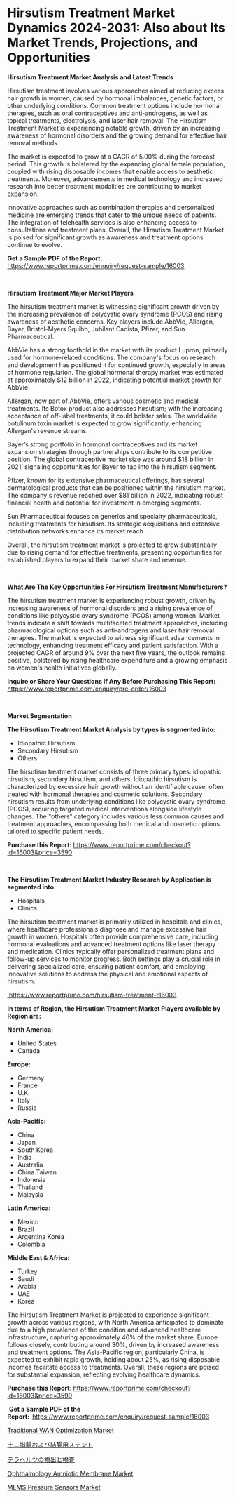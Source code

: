 <p><h1>Hirsutism Treatment Market Dynamics 2024-2031: Also about Its Market Trends, Projections, and Opportunities</h1></p><p><strong>Hirsutism Treatment Market Analysis and Latest Trends</strong></p>
<p><p>Hirsutism treatment involves various approaches aimed at reducing excess hair growth in women, caused by hormonal imbalances, genetic factors, or other underlying conditions. Common treatment options include hormonal therapies, such as oral contraceptives and anti-androgens, as well as topical treatments, electrolysis, and laser hair removal. The Hirsutism Treatment Market is experiencing notable growth, driven by an increasing awareness of hormonal disorders and the growing demand for effective hair removal methods.</p><p>The market is expected to grow at a CAGR of 5.00% during the forecast period. This growth is bolstered by the expanding global female population, coupled with rising disposable incomes that enable access to aesthetic treatments. Moreover, advancements in medical technology and increased research into better treatment modalities are contributing to market expansion.</p><p>Innovative approaches such as combination therapies and personalized medicine are emerging trends that cater to the unique needs of patients. The integration of telehealth services is also enhancing access to consultations and treatment plans. Overall, the Hirsutism Treatment Market is poised for significant growth as awareness and treatment options continue to evolve.</p></p>
<p><strong>Get a Sample PDF of the Report:&nbsp;</strong> <a href="https://www.reportprime.com/enquiry/request-sample/16003">https://www.reportprime.com/enquiry/request-sample/16003</a></p>
<p>&nbsp;</p>
<p><strong>Hirsutism Treatment Major Market Players</strong></p>
<p><p>The hirsutism treatment market is witnessing significant growth driven by the increasing prevalence of polycystic ovary syndrome (PCOS) and rising awareness of aesthetic concerns. Key players include AbbVie, Allergan, Bayer, Bristol-Myers Squibb, Jubilant Cadista, Pfizer, and Sun Pharmaceutical.</p><p>AbbVie has a strong foothold in the market with its product Lupron, primarily used for hormone-related conditions. The company's focus on research and development has positioned it for continued growth, especially in areas of hormone regulation. The global hormonal therapy market was estimated at approximately $12 billion in 2022, indicating potential market growth for AbbVie.</p><p>Allergan, now part of AbbVie, offers various cosmetic and medical treatments. Its Botox product also addresses hirsutism; with the increasing acceptance of off-label treatments, it could bolster sales. The worldwide botulinum toxin market is expected to grow significantly, enhancing Allergan's revenue streams.</p><p>Bayer’s strong portfolio in hormonal contraceptives and its market expansion strategies through partnerships contribute to its competitive position. The global contraceptive market size was around $18 billion in 2021, signaling opportunities for Bayer to tap into the hirsutism segment.</p><p>Pfizer, known for its extensive pharmaceutical offerings, has several dermatological products that can be positioned within the hirsutism market. The company's revenue reached over $81 billion in 2022, indicating robust financial health and potential for investment in emerging segments.</p><p>Sun Pharmaceutical focuses on generics and specialty pharmaceuticals, including treatments for hirsutism. Its strategic acquisitions and extensive distribution networks enhance its market reach.</p><p>Overall, the hirsutism treatment market is projected to grow substantially due to rising demand for effective treatments, presenting opportunities for established players to expand their market share and revenue.</p></p>
<p>&nbsp;</p>
<p><strong>What Are The Key Opportunities For Hirsutism Treatment Manufacturers?</strong></p>
<p><p>The hirsutism treatment market is experiencing robust growth, driven by increasing awareness of hormonal disorders and a rising prevalence of conditions like polycystic ovary syndrome (PCOS) among women. Market trends indicate a shift towards multifaceted treatment approaches, including pharmacological options such as anti-androgens and laser hair removal therapies. The market is expected to witness significant advancements in technology, enhancing treatment efficacy and patient satisfaction. With a projected CAGR of around 9% over the next five years, the outlook remains positive, bolstered by rising healthcare expenditure and a growing emphasis on women's health initiatives globally.</p></p>
<p><strong>Inquire or Share Your Questions If Any Before Purchasing This Report:</strong> <a href="https://www.reportprime.com/enquiry/pre-order/16003">https://www.reportprime.com/enquiry/pre-order/16003</a></p>
<p>&nbsp;</p>
<p><strong>Market Segmentation</strong></p>
<p><strong>The Hirsutism Treatment Market Analysis by types is segmented into:</strong></p>
<p><ul><li>Idiopathic Hirsutism</li><li>Secondary Hirsutism</li><li>Others</li></ul></p>
<p><p>The hirsutism treatment market consists of three primary types: idiopathic hirsutism, secondary hirsutism, and others. Idiopathic hirsutism is characterized by excessive hair growth without an identifiable cause, often treated with hormonal therapies and cosmetic solutions. Secondary hirsutism results from underlying conditions like polycystic ovary syndrome (PCOS), requiring targeted medical interventions alongside lifestyle changes. The "others" category includes various less common causes and treatment approaches, encompassing both medical and cosmetic options tailored to specific patient needs.</p></p>
<p><strong>Purchase this Report:&nbsp;</strong><a href="https://www.reportprime.com/checkout?id=16003&price=3590">https://www.reportprime.com/checkout?id=16003&price=3590</a></p>
<p>&nbsp;</p>
<p><strong>The Hirsutism Treatment Market Industry Research by Application is segmented into:</strong></p>
<p><ul><li>Hospitals</li><li>Clinics</li></ul></p>
<p><p>The hirsutism treatment market is primarily utilized in hospitals and clinics, where healthcare professionals diagnose and manage excessive hair growth in women. Hospitals often provide comprehensive care, including hormonal evaluations and advanced treatment options like laser therapy and medication. Clinics typically offer personalized treatment plans and follow-up services to monitor progress. Both settings play a crucial role in delivering specialized care, ensuring patient comfort, and employing innovative solutions to address the physical and emotional aspects of hirsutism.</p></p>
<p><a href="https://www.reportprime.com/hirsutism-treatment-r16003">&nbsp;https://www.reportprime.com/hirsutism-treatment-r16003</a></p>
<p><strong>In terms of Region, the Hirsutism Treatment Market Players available by Region are:</strong></p>
<p>
    <p> <strong> North America: </strong>
        <ul>
            <li>United States</li>
            <li>Canada</li>
        </ul>
        </p> 
    <p> <strong> Europe: </strong>
        <ul>
            <li>Germany</li>
            <li>France</li>
            <li>U.K.</li>
            <li>Italy</li>
            <li>Russia</li>
        </ul>
        </p> 
    <p> <strong> Asia-Pacific: </strong>
        <ul>
            <li>China</li>
            <li>Japan</li>
            <li>South Korea</li>
            <li>India</li>
            <li>Australia</li>
            <li>China Taiwan</li>
            <li>Indonesia</li>
            <li>Thailand</li>
            <li>Malaysia</li>
        </ul>
        </p> 
    <p> <strong> Latin America: </strong>
        <ul>
            <li>Mexico</li>
            <li>Brazil</li>
            <li>Argentina Korea</li>
            <li>Colombia</li>
        </ul>
        </p> 
    <p> <strong> Middle East & Africa: </strong>
        <ul>
            <li>Turkey</li>
            <li>Saudi</li>
            <li>Arabia</li>
            <li>UAE</li>
            <li>Korea</li>
        </ul>
    </p>
    </p>
<p><p>The Hirsutism Treatment Market is projected to experience significant growth across various regions, with North America anticipated to dominate due to a high prevalence of the condition and advanced healthcare infrastructure, capturing approximately 40% of the market share. Europe follows closely, contributing around 30%, driven by increased awareness and treatment options. The Asia-Pacific region, particularly China, is expected to exhibit rapid growth, holding about 25%, as rising disposable incomes facilitate access to treatments. Overall, these regions are poised for substantial expansion, reflecting evolving healthcare dynamics.</p></p>
<p><strong>Purchase this Report: </strong><a href="https://www.reportprime.com/checkout?id=16003&price=3590">https://www.reportprime.com/checkout?id=16003&price=3590</a></p>
<p>&nbsp;<strong>Get a Sample PDF of the Report:&nbsp;&nbsp;</strong><a href="https://www.reportprime.com/enquiry/request-sample/16003">https://www.reportprime.com/enquiry/request-sample/16003</a></p>
<p><strong></strong></p>
<p><p><a href="https://issuu.com/reportprime-2/docs/traditional-wan-optimization-market_18da253c86af06">Traditional WAN Optimization Market</a></p><p><a href="https://medium.com/@drfg4t/duodenal-colonic-stents-market-%E3%81%AF-%E3%82%B3%E3%82%B9%E3%83%88%E7%AE%A1%E7%90%86%E3%81%A8%E5%8A%B9%E7%8E%87%E5%90%91%E4%B8%8A%E3%82%92%E5%84%AA%E5%85%88%E3%81%97%E3%81%BE%E3%81%99-%E3%81%95%E3%82%89%E3%81%AB-%E5%A0%B1%E5%91%8A%E6%9B%B8%E3%81%AF%E5%B8%82%E5%A0%B4%E3%81%AE%E9%9C%80%E8%A6%81%E9%9D%A2%E3%81%A8%E4%BE%9B%E7%B5%A6%E9%9D%A2%E3%81%AE%E4%B8%A1%E6%96%B9%E3%82%92%E3%82%AB%E3%83%90%E3%83%BC%E3%81%97%E3%81%A6%E3%81%84%E3%81%BE%E3%81%99-duodenal-b54c088ea5d9">十二指腸および結腸用ステント</a></p><p><a href="https://medium.com/@brandyhiiqh/thz-detection-and-inspection-market-%E3%81%AE%E3%82%B0%E3%83%AD%E3%83%BC%E3%83%90%E3%83%AB%E5%B8%82%E5%A0%B4%E6%A6%82%E8%A6%81%E3%81%AF-%E4%B8%96%E7%95%8C%E3%81%8A%E3%82%88%E3%81%B3%E4%B8%BB%E8%A6%81%E5%B8%82%E5%A0%B4%E3%81%AB%E3%81%8A%E3%81%91%E3%82%8B%E6%A5%AD%E7%95%8C%E3%81%AB%E5%BD%B1%E9%9F%BF%E3%82%92%E4%B8%8E%E3%81%88%E3%82%8B%E4%B8%BB%E8%A6%81%E3%81%AA%E3%83%88%E3%83%AC%E3%83%B3%E3%83%89%E3%81%AB%E3%81%A4%E3%81%84%E3%81%A6-%E7%8B%AC%E8%87%AA%E3%81%AE%E8%A6%96%E7%82%B9%E3%82%92%E6%8F%90%E4%BE%9B%E3%81%97%E3%81%BE%E3%81%99-78954b49a566">テラヘルツの検出と検査</a></p><p><a href="https://www.linkedin.com/pulse/ophthalmology-amniotic-membrane-market-trends-strategic-0w8he?trackingId=IPrLaTe5Qo%2BoYFp5%2ByqRBQ%3D%3D">Ophthalmology Amniotic Membrane Market</a></p><p><a href="https://medium.com/@shirleygreene26/the-mems-pressure-sensors-market-has-experienced-impressive-growth-in-recent-years-expanding-its-7f8b566ce008">MEMS Pressure Sensors Market</a></p></p>